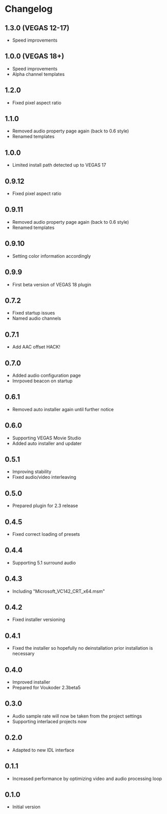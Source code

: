 # Changelog
## 1.3.0 (VEGAS 12-17)
- Speed improvements

## 1.0.0 (VEGAS 18+)
- Speed improvements
- Alpha channel templates

## 1.2.0
- Fixed pixel aspect ratio

## 1.1.0
- Removed audio property page again (back to 0.6 style)
- Renamed templates

## 1.0.0
- Limited install path detected up to VEGAS 17

## 0.9.12
- Fixed pixel aspect ratio

## 0.9.11
- Removed audio property page again (back to 0.6 style)
- Renamed templates

## 0.9.10
- Setting color information accordingly

## 0.9.9
- First beta version of VEGAS 18 plugin

## 0.7.2
- Fixed startup issues
- Named audio channels

## 0.7.1
- Add AAC offset HACK!

## 0.7.0
- Added audio configuration page
- Imrpoved beacon on startup

## 0.6.1
- Removed auto installer again until further notice

## 0.6.0
- Supporting VEGAS Movie Studio
- Added auto installer and updater

## 0.5.1
- Improving stability
- Fixed audio/video interleaving

## 0.5.0
- Prepared plugin for 2.3 release

## 0.4.5
- Fixed correct loading of presets

## 0.4.4
- Supporting 5.1 surround audio

## 0.4.3
- Including "Microsoft_VC142_CRT_x64.msm"

## 0.4.2
- Fixed installer versioning

## 0.4.1
- Fixed the installer so hopefully no deinstallation prior installation is necessary

## 0.4.0
- Improved installer
- Prepared for Voukoder 2.3beta5

## 0.3.0
- Audio sample rate will now be taken from the project settings
- Supporting interlaced projects now

## 0.2.0
- Adapted to new IDL interface

## 0.1.1
- Increased performance by optimizing video and audio processing loop

## 0.1.0
- Initial version
